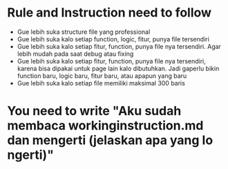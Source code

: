 # Rule and Instruction need to follow

- Gue lebih suka structure file yang professional
- Gue lebih suka kalo setiap function, logic, fitur, punya file tersendiri
- Gue lebih suka kalo setiap fitur, function, punya file nya tersendiri. Agar lebih mudah pada saat debug atau fixing
- Gue lebih suka kalo setiap fitur, function, punya file nya tersendiri, karena bisa dipakai untuk page lain kalo dibutuhkan. Jadi gaperlu bikin function baru, logic baru, fitur baru, atau apapun yang baru
- Gue lebih suka kalo setiap file memiliki maksimal 300 baris

# You need to write "Aku sudah membaca workinginstruction.md dan mengerti (jelaskan apa yang lo ngerti)"